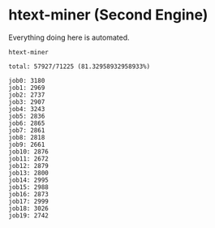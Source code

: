 # htext-miner (Second Engine)

Everything doing here is automated.

```
htext-miner

total: 57927/71225 (81.32958932958933%)

job0: 3180
job1: 2969
job2: 2737
job3: 2907
job4: 3243
job5: 2836
job6: 2865
job7: 2861
job8: 2818
job9: 2661
job10: 2876
job11: 2672
job12: 2879
job13: 2800
job14: 2995
job15: 2988
job16: 2873
job17: 2999
job18: 3026
job19: 2742
```